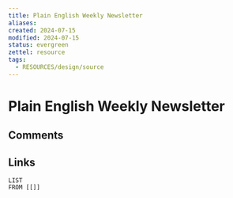 ```yaml
---
title: Plain English Weekly Newsletter
aliases: 
created: 2024-07-15
modified: 2024-07-15
status: evergreen
zettel: resource
tags:
  - RESOURCES/design/source
---
```

# Plain English Weekly Newsletter
## Comments

## Links
```dataview
LIST 
FROM [[]]
```

